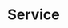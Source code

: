 ---
docType: "Course"
title: "Service"
description: "Network exposure and load balancing"
lectures: 2
courseTitle: "Service"
themeColor: "#00B39F"
weight: 1
cardImage: ""
toc:
  [
    "learn",
    "practice"
  ]
---
